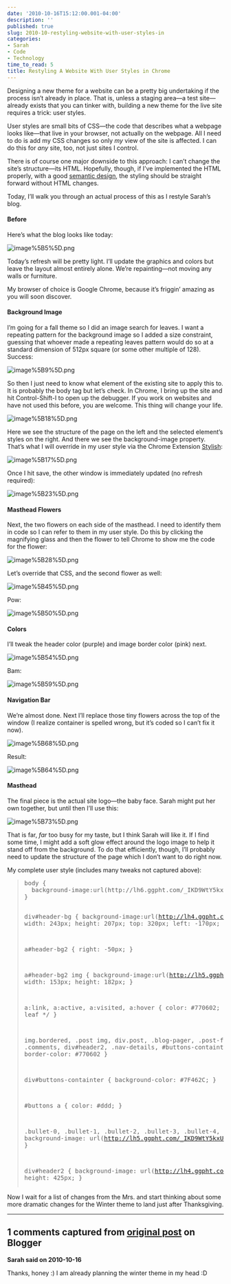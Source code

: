 ```yaml
---
date: '2010-10-16T15:12:00.001-04:00'
description: ''
published: true
slug: 2010-10-restyling-website-with-user-styles-in
categories:
- Sarah
- Code
- Technology
time_to_read: 5
title: Restyling A Website With User Styles in Chrome
---
```



Designing a new theme for a website can be a pretty big undertaking if the process isn’t already in place. That is, unless a staging area—a test site—already exists that you can tinker with, building a new theme for the live site requires a trick: user styles.

User styles are small bits of CSS—the code that describes what a webpage looks like—that live in your browser, not actually on the webpage. All I need to do is add my CSS changes so only *my* view of the site is affected. I can do this for *any* site, too, not just sites I control.

There is of course one major downside to this approach: I can’t change the site’s structure—its HTML. Hopefully, though, if I’ve implemented the HTML properly, with a good [semantic design](http://en.wikipedia.org/wiki/HTML#Semantic_HTML), the styling should be straight forward without HTML changes.

Today, I’ll walk you through an actual process of this as I restyle Sarah’s blog.  <h4>Before</h4>

Here’s what the blog looks like today:

![image%5B5%5D.png](image%5B5%5D.png)

Today’s refresh will be pretty light. I’ll update the graphics and colors but leave the layout almost entirely alone. We’re repainting—not moving any walls or furniture.

My browser of choice is Google Chrome, because it’s friggin’ amazing as you will soon discover.  <h4>Background Image</h4>

I’m going for a fall theme so I did an image search for leaves. I want a repeating pattern for the background image so I added a size constraint, guessing that whoever made a repeating leaves pattern would do so at a standard dimension of 512px square (or some other multiple of 128). Success:

![image%5B9%5D.png](image%5B9%5D.png)

So then I just need to know what element of the existing site to apply this to. It is probably the body tag but let’s check. In Chrome, I bring up the site and hit Control-Shift-I to open up the debugger. If you work on websites and have not used this before, you are welcome. This thing will change your life.

![image%5B18%5D.png](image%5B18%5D.png)

Here we see the structure of the page on the left and the selected element’s styles on the right. And there we see the background-image property. That’s what I will override in my user style via the Chrome Extension [Stylish](https://chrome.google.com/extensions/detail/fjnbnpbmkenffdnngjfgmeleoegfcffe):

![image%5B17%5D.png](image%5B17%5D.png)

Once I hit save, the other window is immediately updated (no refresh required):

![image%5B23%5D.png](image%5B23%5D.png)  <h4>Masthead Flowers</h4>

Next, the two flowers on each side of the masthead. I need to identify them in code so I can refer to them in my user style. Do this by clicking the magnifying glass and then the flower to tell Chrome to show me the code for the flower:

![image%5B28%5D.png](image%5B28%5D.png)

Let’s override that CSS, and the second flower as well:

![image%5B45%5D.png](image%5B45%5D.png)    

Pow:

![image%5B50%5D.png](image%5B50%5D.png)  <h4>Colors</h4>

I’ll tweak the header color (purple) and image border color (pink) next.

![image%5B54%5D.png](image%5B54%5D.png)    

Bam:

![image%5B59%5D.png](image%5B59%5D.png)  <h4>Navigation Bar</h4>

We’re almost done. Next I’ll replace those tiny flowers across the top of the window (I realize container is spelled wrong, but it’s coded so I can’t fix it now).

![image%5B68%5D.png](image%5B68%5D.png)

Result:

![image%5B64%5D.png](image%5B64%5D.png)    <h4>Masthead</h4>

The final piece is the actual site logo—the baby face. Sarah might put her own together, but until then I’ll use this:

![image%5B73%5D.png](image%5B73%5D.png)

That is far, *far* too busy for my taste, but I think Sarah will like it. If I find some time, I might add a soft glow effect around the logo image to help it stand off from the background. To do that efficiently, though, I’ll probably need to update the structure of the page which I don’t want to do right now.

My complete user style (includes many tweaks not captured above):
<blockquote>   <pre class="csharpcode">body { 
  background-image:url(http://lh6.ggpht.com/_IKD9WtY5kxU/TK8ysmokPoI/AAAAAAAABAc/MDUoIh2d0lE/AutumnLeaves2.jpg);
}

div#header-bg {
  background-image:url(http://lh4.ggpht.com/_IKD9WtY5kxU/TK89wWAHSII/AAAAAAAABBE/Fyp4rTBN78w/fall-leaf-left-ds.png);
  width: 243px;
  height: 207px;
  top: 320px;
  left: -170px;
}

a#header-bg2 {
  right: -50px;
}

a#header-bg2 img { 
  background-image:url(http://lh5.ggpht.com/_IKD9WtY5kxU/TK89wgPDDGI/AAAAAAAABBI/jLN3xd0JsBU/fall-leaf-top-ds.png);
  width: 153px;
  height: 182px;
}

a:link, a:active, a:visited, a:hover {
  color: #770602; /* matches leaf */
}

img.bordered, .post img, div.post, .blog-pager, .post-feeds, .comments, div#header2, .nav-details, #buttons-containter { 
  border-color: #770602 
}

div#buttons-containter {
  background-color: #7F462C;
}

#buttons a {
  color: #ddd;
}


.bullet-0, .bullet-1, .bullet-2, .bullet-3, .bullet-4, .bullet-5 { 
  background-image: url(http://lh5.ggpht.com/_IKD9WtY5kxU/TLnlyrgFoXI/AAAAAAAABCU/Mc8UP6ZcIJM/pumpkin.png);
}

div#header2 {
  background-image: url(http://lh4.ggpht.com/_IKD9WtY5kxU/TLnv-tDoWeI/AAAAAAAABCY/3nINZ-3HykQ/Masthead-fall2010.jpg);
  height: 425px;
}</pre>
</blockquote>


Now I wait for a list of changes from the Mrs. and start thinking about some more dramatic changes for the Winter theme to land just after Thanksgiving.

---

## 1 comments captured from [original post](https://blog.wassupy.com/2010/10/restyling-website-with-user-styles-in.html) on Blogger

**Sarah said on 2010-10-16**

Thanks, honey :)  I am already planning the winter theme in my head :D

